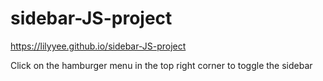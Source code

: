 # sidebar-JS-project

https://lilyyee.github.io/sidebar-JS-project

Click on the hamburger menu in the top right corner to toggle the sidebar
